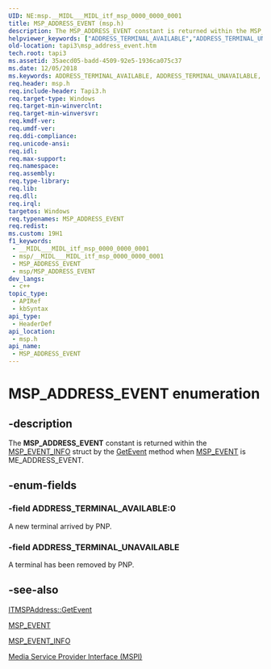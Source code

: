 ```yaml
---
UID: NE:msp.__MIDL___MIDL_itf_msp_0000_0000_0001
title: MSP_ADDRESS_EVENT (msp.h)
description: The MSP_ADDRESS_EVENT constant is returned within the MSP_EVENT_INFO struct by the GetEvent method when MSP_EVENT is ME_ADDRESS_EVENT.
helpviewer_keywords: ["ADDRESS_TERMINAL_AVAILABLE","ADDRESS_TERMINAL_UNAVAILABLE","MSP_ADDRESS_EVENT","MSP_ADDRESS_EVENT enumeration [TAPI 2.2]","_tapi3_msp_address_event","msp/ADDRESS_TERMINAL_AVAILABLE","msp/ADDRESS_TERMINAL_UNAVAILABLE","msp/MSP_ADDRESS_EVENT","tapi3.msp_address_event"]
old-location: tapi3\msp_address_event.htm
tech.root: tapi3
ms.assetid: 35aecd05-badd-4509-92e5-1936ca075c37
ms.date: 12/05/2018
ms.keywords: ADDRESS_TERMINAL_AVAILABLE, ADDRESS_TERMINAL_UNAVAILABLE, MSP_ADDRESS_EVENT, MSP_ADDRESS_EVENT enumeration [TAPI 2.2], _tapi3_msp_address_event, msp/ADDRESS_TERMINAL_AVAILABLE, msp/ADDRESS_TERMINAL_UNAVAILABLE, msp/MSP_ADDRESS_EVENT, tapi3.msp_address_event
req.header: msp.h
req.include-header: Tapi3.h
req.target-type: Windows
req.target-min-winverclnt: 
req.target-min-winversvr: 
req.kmdf-ver: 
req.umdf-ver: 
req.ddi-compliance: 
req.unicode-ansi: 
req.idl: 
req.max-support: 
req.namespace: 
req.assembly: 
req.type-library: 
req.lib: 
req.dll: 
req.irql: 
targetos: Windows
req.typenames: MSP_ADDRESS_EVENT
req.redist: 
ms.custom: 19H1
f1_keywords:
 - __MIDL___MIDL_itf_msp_0000_0000_0001
 - msp/__MIDL___MIDL_itf_msp_0000_0000_0001
 - MSP_ADDRESS_EVENT
 - msp/MSP_ADDRESS_EVENT
dev_langs:
 - c++
topic_type:
 - APIRef
 - kbSyntax
api_type:
 - HeaderDef
api_location:
 - msp.h
api_name:
 - MSP_ADDRESS_EVENT
---
```


# MSP_ADDRESS_EVENT enumeration


## -description

The <b>MSP_ADDRESS_EVENT</b> constant is returned within the 
<a href="/windows/win32/api/msp/ns-msp-msp_event_info">MSP_EVENT_INFO</a> struct by the 
<a href="/windows/desktop/api/msp/nf-msp-itmspaddress-getevent">GetEvent</a> method when 
<a href="/windows/win32/api/msp/ne-msp-msp_event">MSP_EVENT</a> is ME_ADDRESS_EVENT.

## -enum-fields

### -field ADDRESS_TERMINAL_AVAILABLE:0

A new terminal arrived by PNP.

### -field ADDRESS_TERMINAL_UNAVAILABLE

A terminal has been removed by PNP.

## -see-also

<a href="/windows/desktop/api/msp/nf-msp-itmspaddress-getevent">ITMSPAddress::GetEvent</a>



<a href="/windows/win32/api/msp/ne-msp-msp_event">MSP_EVENT</a>



<a href="/windows/win32/api/msp/ns-msp-msp_event_info">MSP_EVENT_INFO</a>



<a href="/windows/desktop/Tapi/media-service-provider-interface-mspi-">Media Service Provider Interface (MSPI)</a>
